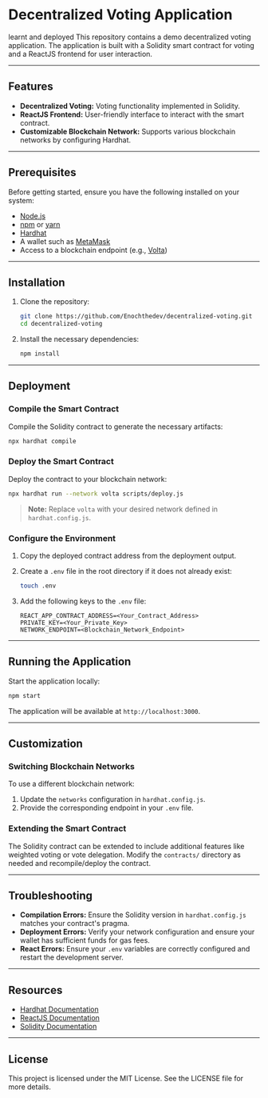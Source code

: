 # Decentralized Voting Application

learnt and deployed
This repository contains a demo decentralized voting application. The application is built with a Solidity smart contract for voting and a ReactJS frontend for user interaction.

---

## Features

- **Decentralized Voting:** Voting functionality implemented in Solidity.
- **ReactJS Frontend:** User-friendly interface to interact with the smart contract.
- **Customizable Blockchain Network:** Supports various blockchain networks by configuring Hardhat.

---

## Prerequisites

Before getting started, ensure you have the following installed on your system:

- [Node.js](https://nodejs.org/)
- [npm](https://www.npmjs.com/) or [yarn](https://yarnpkg.com/)
- [Hardhat](https://hardhat.org/)
- A wallet such as [MetaMask](https://metamask.io/)
- Access to a blockchain endpoint (e.g., [Volta](https://volta.net/))

---

## Installation

1. Clone the repository:

   ```bash
   git clone https://github.com/Enochthedev/decentralized-voting.git
   cd decentralized-voting
   ```

2. Install the necessary dependencies:

   ```bash
   npm install
   ```

---

## Deployment

### Compile the Smart Contract

Compile the Solidity contract to generate the necessary artifacts:

```bash
npx hardhat compile
```

### Deploy the Smart Contract

Deploy the contract to your blockchain network:

```bash
npx hardhat run --network volta scripts/deploy.js
```

> **Note:** Replace `volta` with your desired network defined in `hardhat.config.js`.

### Configure the Environment

1. Copy the deployed contract address from the deployment output.
2. Create a `.env` file in the root directory if it does not already exist:

   ```bash
   touch .env
   ```

3. Add the following keys to the `.env` file:

   ```env
   REACT_APP_CONTRACT_ADDRESS=<Your_Contract_Address>
   PRIVATE_KEY=<Your_Private_Key>
   NETWORK_ENDPOINT=<Blockchain_Network_Endpoint>
   ```

---

## Running the Application

Start the application locally:

```bash
npm start
```

The application will be available at `http://localhost:3000`.

---

## Customization

### Switching Blockchain Networks

To use a different blockchain network:

1. Update the `networks` configuration in `hardhat.config.js`.
2. Provide the corresponding endpoint in your `.env` file.

### Extending the Smart Contract

The Solidity contract can be extended to include additional features like weighted voting or vote delegation. Modify the `contracts/` directory as needed and recompile/deploy the contract.

---

## Troubleshooting

- **Compilation Errors:** Ensure the Solidity version in `hardhat.config.js` matches your contract's pragma.
- **Deployment Errors:** Verify your network configuration and ensure your wallet has sufficient funds for gas fees.
- **React Errors:** Ensure your `.env` variables are correctly configured and restart the development server.

---

## Resources

- [Hardhat Documentation](https://hardhat.org/docs)
- [ReactJS Documentation](https://reactjs.org/docs/getting-started.html)
- [Solidity Documentation](https://docs.soliditylang.org/)

---

## License

This project is licensed under the MIT License. See the LICENSE file for more details.
